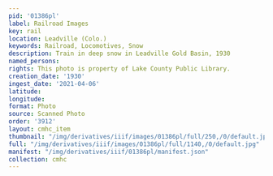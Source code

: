 ```yaml
---
pid: '01386pl'
label: Railroad Images
key: rail
location: Leadville (Colo.)
keywords: Railroad, Locomotives, Snow
description: Train in deep snow in Leadville Gold Basin, 1930
named_persons: 
rights: This photo is property of Lake County Public Library.
creation_date: '1930'
ingest_date: '2021-04-06'
latitude: 
longitude: 
format: Photo
source: Scanned Photo
order: '3912'
layout: cmhc_item
thumbnail: "/img/derivatives/iiif/images/01386pl/full/250,/0/default.jpg"
full: "/img/derivatives/iiif/images/01386pl/full/1140,/0/default.jpg"
manifest: "/img/derivatives/iiif/01386pl/manifest.json"
collection: cmhc
---
```

